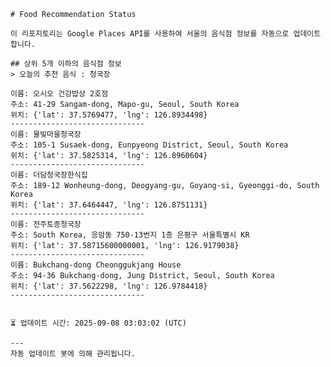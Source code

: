
    # Food Recommendation Status

    이 리포지토리는 Google Places API를 사용하여 서울의 음식점 정보를 자동으로 업데이트합니다.

    ## 상위 5개 이하의 음식점 정보
    > 오늘의 추천 음식 : 청국장

	이름: 오시오 건강밥상 2호점
	주소: 41-29 Sangam-dong, Mapo-gu, Seoul, South Korea
	위치: {'lat': 37.5769477, 'lng': 126.8934498}
	------------------------------
	이름: 물빛마을청국장
	주소: 105-1 Susaek-dong, Eunpyeong District, Seoul, South Korea
	위치: {'lat': 37.5825314, 'lng': 126.8960604}
	------------------------------
	이름: 더담청국장한식집
	주소: 189-12 Wonheung-dong, Deogyang-gu, Goyang-si, Gyeonggi-do, South Korea
	위치: {'lat': 37.6464447, 'lng': 126.8751131}
	------------------------------
	이름: 전주토종청국장
	주소: South Korea, 응암동 750-13번지 1층 은평구 서울특별시 KR
	위치: {'lat': 37.58715600000001, 'lng': 126.9179038}
	------------------------------
	이름: Bukchang-dong Cheonggukjang House
	주소: 94-36 Bukchang-dong, Jung District, Seoul, South Korea
	위치: {'lat': 37.5622298, 'lng': 126.9784418}
	------------------------------


    ⏳ 업데이트 시간: 2025-09-08 03:03:02 (UTC)

    ---
    자동 업데이트 봇에 의해 관리됩니다.
    